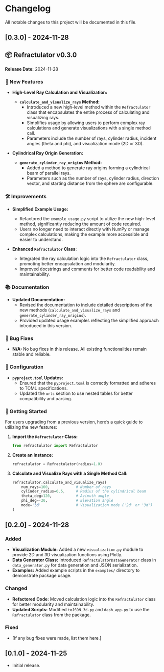 # Changelog

All notable changes to this project will be documented in this file.


## [0.3.0] - 2024-11-28


## 📦 Refractulator v0.3.0

**Release Date:** 2024-11-28

### 🎉 New Features

- **High-Level Ray Calculation and Visualization:**
  - **`calculate_and_visualize_rays` Method:**
    - Introduced a new high-level method within the `Refractulator` class that encapsulates the entire process of calculating and visualizing rays.
    - Simplifies usage by allowing users to perform complex ray calculations and generate visualizations with a single method call.
    - Parameters include the number of rays, cylinder radius, incident angles (theta and phi), and visualization mode (2D or 3D).

- **Cylindrical Ray Origin Generation:**
  - **`generate_cylinder_ray_origins` Method:**
    - Added a method to generate ray origins forming a cylindrical beam of parallel rays.
    - Parameters such as the number of rays, cylinder radius, direction vector, and starting distance from the sphere are configurable.
  
### 🛠️ Improvements

- **Simplified Example Usage:**
  - Refactored the `example_usage.py` script to utilize the new high-level method, significantly reducing the amount of code required.
  - Users no longer need to interact directly with NumPy or manage complex calculations, making the example more accessible and easier to understand.

- **Enhanced `Refractulator` Class:**
  - Integrated the ray calculation logic into the `Refractulator` class, promoting better encapsulation and modularity.
  - Improved docstrings and comments for better code readability and maintainability.

### 📚 Documentation

- **Updated Documentation:**
  - Revised the documentation to include detailed descriptions of the new methods (`calculate_and_visualize_rays` and `generate_cylinder_ray_origins`).
  - Provided updated usage examples reflecting the simplified approach introduced in this version.

### 🐛 Bug Fixes

- **N/A:** No bug fixes in this release. All existing functionalities remain stable and reliable.

### 🔧 Configuration

- **`pyproject.toml` Updates:**
  - Ensured that the `pyproject.toml` is correctly formatted and adheres to TOML specifications.
  - Updated the `urls` section to use nested tables for better compatibility and parsing.

### 🚀 Getting Started

For users upgrading from a previous version, here’s a quick guide to utilizing the new features:

1. **Import the `Refractulator` Class:**

   ```python
   from refractulator import Refractulator
   ```

2. **Create an Instance:**

   ```python
   refractulator = Refractulator(radius=1.0)
   ```

3. **Calculate and Visualize Rays with a Single Method Call:**

   ```python
   refractulator.calculate_and_visualize_rays(
       num_rays=100,            # Number of rays
       cylinder_radius=0.5,     # Radius of the cylindrical beam
       theta_deg=120,           # Azimuth angle
       phi_deg=-30,             # Elevation angle
       mode='3d'                # Visualization mode ('2d' or '3d')
   )
   ```



## [0.2.0] - 2024-11-28

### Added

- **Visualization Module:** Added a new `visualization.py` module to provide 2D and 3D visualization functions using Plotly.
- **Data Generator Class:** Introduced `RefractulatorDataGenerator` class in `data_generator.py` for data generation and JSON serialization.
- **Examples:** Added example scripts in the `examples/` directory to demonstrate package usage.

### Changed

- **Refactored Code:** Moved calculation logic into the `Refractulator` class for better modularity and maintainability.
- **Updated Scripts:** Modified `toJSON_3d.py` and `dash_app.py` to use the `Refractulator` class from the package.

### Fixed

- [If any bug fixes were made, list them here.]

## [0.1.0] - 2024-11-25

- Initial release.
